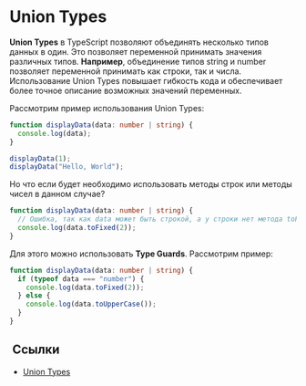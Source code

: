 # Union Types

**Union Types** в TypeScript позволяют объединять несколько типов данных в один. Это позволяет переменной принимать значения различных типов. **Например**, объединение типов string и number позволяет переменной принимать как строки, так и числа. Использование Union Types повышает гибкость кода и обеспечивает более точное описание возможных значений переменных.

Рассмотрим пример использования Union Types:

```typescript
function displayData(data: number | string) {
  console.log(data);
}

displayData(1);
displayData("Hello, World");
```

Но что если будет необходимо использовать методы строк или методы чисел в данном случае?

```typescript
function displayData(data: number | string) {
  // Ошибка, так как data может быть строкой, а у строки нет метода toFixed
  console.log(data.toFixed(2));
}
```

Для этого можно использовать **Type Guards**. Рассмотрим пример:

```typescript
function displayData(data: number | string) {
  if (typeof data === "number") {
    console.log(data.toFixed(2));
  } else {
    console.log(data.toUpperCase());
  }
}
```

##  Ссылки

- [Union Types](https://www.typescriptlang.org/docs/handbook/2/everyday-types.html#union-types)
